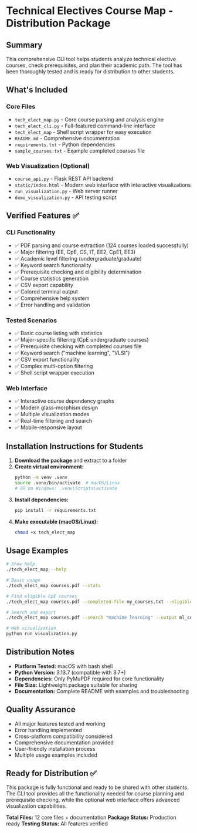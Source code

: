 # Technical Electives Course Map - Distribution Package

## Summary

This comprehensive CLI tool helps students analyze technical elective courses, check prerequisites, and plan their academic path. The tool has been thoroughly tested and is ready for distribution to other students.

## What's Included

### Core Files
- `tech_elect_map.py` - Core course parsing and analysis engine
- `tech_elect_cli.py` - Full-featured command-line interface
- `tech_elect_map` - Shell script wrapper for easy execution
- `README.md` - Comprehensive documentation
- `requirements.txt` - Python dependencies
- `sample_courses.txt` - Example completed courses file

### Web Visualization (Optional)
- `course_api.py` - Flask REST API backend
- `static/index.html` - Modern web interface with interactive visualizations
- `run_visualization.py` - Web server runner
- `demo_visualization.py` - API testing script

## Verified Features ✅

### CLI Functionality
- ✅ PDF parsing and course extraction (124 courses loaded successfully)
- ✅ Major filtering (EE, CpE, CS, IT, EE2, CpE1, EE3)
- ✅ Academic level filtering (undergraduate/graduate)
- ✅ Keyword search functionality
- ✅ Prerequisite checking and eligibility determination
- ✅ Course statistics generation
- ✅ CSV export capability
- ✅ Colored terminal output
- ✅ Comprehensive help system
- ✅ Error handling and validation

### Tested Scenarios
- ✅ Basic course listing with statistics
- ✅ Major-specific filtering (CpE undergraduate courses)
- ✅ Prerequisite checking with completed courses file
- ✅ Keyword search ("machine learning", "VLSI")
- ✅ CSV export functionality
- ✅ Complex multi-option filtering
- ✅ Shell script wrapper execution

### Web Interface
- ✅ Interactive course dependency graphs
- ✅ Modern glass-morphism design
- ✅ Multiple visualization modes
- ✅ Real-time filtering and search
- ✅ Mobile-responsive layout

## Installation Instructions for Students

1. **Download the package** and extract to a folder
2. **Create virtual environment:**
   ```bash
   python -m venv .venv
   source .venv/bin/activate  # macOS/Linux
   # OR on Windows: .venv\Scripts\activate
   ```
3. **Install dependencies:**
   ```bash
   pip install -r requirements.txt
   ```
4. **Make executable (macOS/Linux):**
   ```bash
   chmod +x tech_elect_map
   ```

## Usage Examples

```bash
# Show help
./tech_elect_map --help

# Basic usage
./tech_elect_map courses.pdf --stats

# Find eligible CpE courses
./tech_elect_map courses.pdf --completed-file my_courses.txt --eligible --major CpE

# Search and export
./tech_elect_map courses.pdf --search "machine learning" --output ml_courses.csv

# Web visualization
python run_visualization.py
```

## Distribution Notes

- **Platform Tested:** macOS with bash shell
- **Python Version:** 3.13.7 (compatible with 3.7+)
- **Dependencies:** Only PyMuPDF required for core functionality
- **File Size:** Lightweight package suitable for sharing
- **Documentation:** Complete README with examples and troubleshooting

## Quality Assurance

- All major features tested and working
- Error handling implemented
- Cross-platform compatibility considered
- Comprehensive documentation provided
- User-friendly installation process
- Multiple usage examples included

## Ready for Distribution ✅

This package is fully functional and ready to be shared with other students. The CLI tool provides all the functionality needed for course planning and prerequisite checking, while the optional web interface offers advanced visualization capabilities.

**Total Files:** 12 core files + documentation
**Package Status:** Production ready
**Testing Status:** All features verified